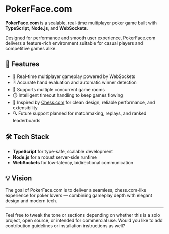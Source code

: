 # PokerFace.com

**PokerFace.com** is a scalable, real-time multiplayer poker game built with **TypeScript**, **Node.js**, and **WebSockets**.

Designed for performance and smooth user experience, PokerFace.com delivers a feature-rich environment suitable for casual players and competitive games alike.

## 🚀 Features

- 🔄 Real-time multiplayer gameplay powered by WebSockets
- 🃏 Accurate hand evaluation and automatic winner detection
- 🧩 Supports multiple concurrent game rooms
- ⏱️ Intelligent timeout handling to keep games flowing
- 🧠 Inspired by [Chess.com](https://www.chess.com) for clean design, reliable performance, and extensibility
- 🔍 Future support planned for matchmaking, replays, and ranked leaderboards

## 🛠️ Tech Stack

- **TypeScript** for type-safe, scalable development
- **Node.js** for a robust server-side runtime
- **WebSockets** for low-latency, bidirectional communication

## 💡 Vision

The goal of PokerFace.com is to deliver a seamless, chess.com-like experience for poker lovers — combining gameplay depth with elegant design and modern tech.

---

Feel free to tweak the tone or sections depending on whether this is a solo project, open source, or intended for commercial use. Would you like to add contribution guidelines or installation instructions as well?

